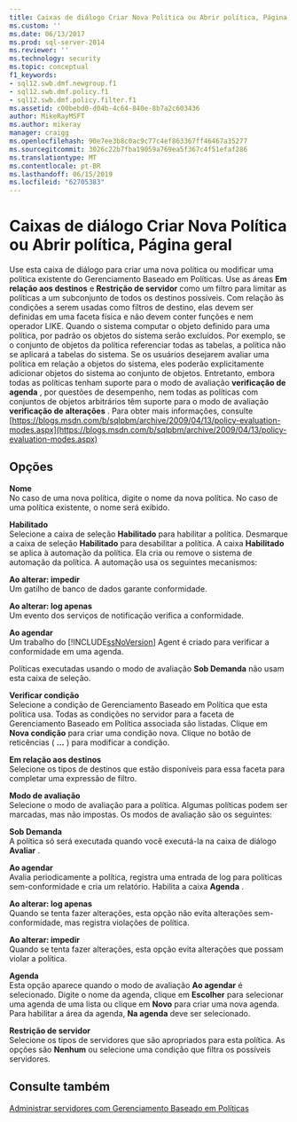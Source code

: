 ```yaml
---
title: Caixas de diálogo Criar Nova Política ou Abrir política, Página geral | Microsoft Docs
ms.custom: ''
ms.date: 06/13/2017
ms.prod: sql-server-2014
ms.reviewer: ''
ms.technology: security
ms.topic: conceptual
f1_keywords:
- sql12.swb.dmf.newgroup.f1
- sql12.swb.dmf.policy.f1
- sql12.swb.dmf.policy.filter.f1
ms.assetid: c00bebd0-d04b-4c64-840e-8b7a2c603436
author: MikeRayMSFT
ms.author: mikeray
manager: craigg
ms.openlocfilehash: 90e7ee3b8c0ac9c77c4ef863367ff46467a35277
ms.sourcegitcommit: 3026c22b7fba19059a769ea5f367c4f51efaf286
ms.translationtype: MT
ms.contentlocale: pt-BR
ms.lasthandoff: 06/15/2019
ms.locfileid: "62705383"
---
```

# <a name="create-new-policy-or-open-policy-dialog-box-general-page"></a>Caixas de diálogo Criar Nova Política ou Abrir política, Página geral
  Use esta caixa de diálogo para criar uma nova política ou modificar uma política existente do Gerenciamento Baseado em Políticas. Use as áreas **Em relação aos destinos** e **Restrição de servidor** como um filtro para limitar as políticas a um subconjunto de todos os destinos possíveis. Com relação às condições a serem usadas como filtros de destino, elas devem ser definidas em uma faceta física e não devem conter funções e nem operador LIKE. Quando o sistema computar o objeto definido para uma política, por padrão os objetos do sistema serão excluídos.  Por exemplo, se o conjunto de objetos da política referenciar todas as tabelas, a política não se aplicará a tabelas do sistema. Se os usuários desejarem avaliar uma política em relação a objetos do sistema, eles poderão explicitamente adicionar objetos do sistema ao conjunto de objetos. Entretanto, embora todas as políticas tenham suporte para o modo de avaliação **verificação de agenda** , por questões de desempenho, nem todas as políticas com conjuntos de objetos arbitrários têm suporte para o modo de avaliação **verificação de alterações** . Para obter mais informações, consulte [https://blogs.msdn.com/b/sqlpbm/archive/2009/04/13/policy-evaluation-modes.aspx](https://blogs.msdn.com/b/sqlpbm/archive/2009/04/13/policy-evaluation-modes.aspx)  
  
## <a name="options"></a>Opções  
 **Nome**  
 No caso de uma nova política, digite o nome da nova política. No caso de uma política existente, o nome será exibido.  
  
 **Habilitado**  
 Selecione a caixa de seleção **Habilitado** para habilitar a política. Desmarque a caixa de seleção **Habilitado** para desabilitar a política. A caixa **Habilitado** se aplica à automação da política. Ela cria ou remove o sistema de automação da política. A automação usa os seguintes mecanismos:  
  
 **Ao alterar: impedir**  
 Um gatilho de banco de dados garante conformidade.  
  
 **Ao alterar: log apenas**  
 Um evento dos serviços de notificação verifica a conformidade.  
  
 **Ao agendar**  
 Um trabalho do [!INCLUDE[ssNoVersion](../../includes/ssnoversion-md.md)] Agent é criado para verificar a conformidade em uma agenda.  
  
 Políticas executadas usando o modo de avaliação **Sob Demanda** não usam esta caixa de seleção.  
  
 **Verificar condição**  
 Selecione a condição de Gerenciamento Baseado em Política que esta política usa. Todas as condições no servidor para a faceta de Gerenciamento Baseado em Política associada são listadas. Clique em **Nova condição** para criar uma condição nova. Clique no botão de reticências ( **…** ) para modificar a condição.  
  
 **Em relação aos destinos**  
 Selecione os tipos de destinos que estão disponíveis para essa faceta para completar uma expressão de filtro.  
  
 **Modo de avaliação**  
 Selecione o modo de avaliação para a política. Algumas políticas podem ser marcadas, mas não impostas. Os modos de avaliação são os seguintes:  
  
 **Sob Demanda**  
 A política só será executada quando você executá-la na caixa de diálogo **Avaliar** .  
  
 **Ao agendar**  
 Avalia periodicamente a política, registra uma entrada de log para políticas sem-conformidade e cria um relatório. Habilita a caixa **Agenda** .  
  
 **Ao alterar: log apenas**  
 Quando se tenta fazer alterações, esta opção não evita alterações sem-conformidade, mas registra violações de política.  
  
 **Ao alterar: impedir**  
 Quando se tenta fazer alterações, esta opção evita alterações que possam violar a política.  
  
 **Agenda**  
 Esta opção aparece quando o modo de avaliação **Ao agendar** é selecionado. Digite o nome da agenda, clique em **Escolher** para selecionar uma agenda de uma lista ou clique em **Novo** para criar uma nova agenda. Para habilitar a área da agenda, **Na agenda** deve ser selecionado.  
  
 **Restrição de servidor**  
 Selecione os tipos de servidores que são apropriados para esta política. As opções são **Nenhum** ou selecione uma condição que filtra os possíveis servidores.  
  
## <a name="see-also"></a>Consulte também  
 [Administrar servidores com Gerenciamento Baseado em Políticas](administer-servers-by-using-policy-based-management.md)  
  
  
